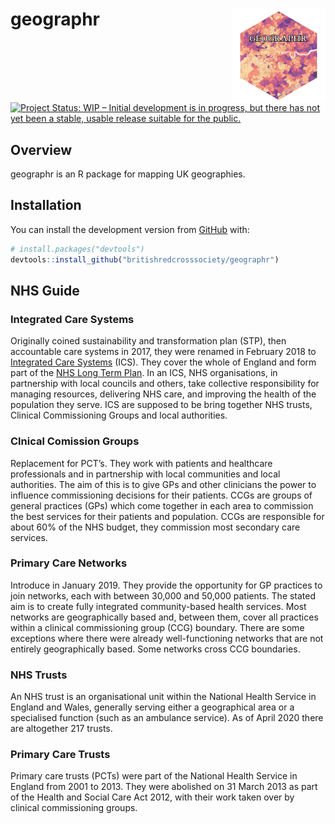 
<!-- README.md is generated from README.Rmd. Please edit that file -->

# geographr <img src='man/figures/logo.png' align="right" height="150" /></a>

<!-- badges: start -->

[![Project Status: WIP – Initial development is in progress, but there
has not yet been a stable, usable release suitable for the
public.](https://www.repostatus.org/badges/latest/wip.svg)](https://www.repostatus.org/#wip)
<!-- badges: end -->

## Overview

geographr is an R package for mapping UK geographies.

## Installation

You can install the development version from
[GitHub](https://github.com/) with:

``` r
# install.packages("devtools")
devtools::install_github("britishredcrosssociety/geographr")
```

## NHS Guide

### Integrated Care Systems

Originally coined sustainability and transformation plan (STP), then accountable care systems in 2017, they were renamed in February 2018 to [Integrated Care Systems](https://www.england.nhs.uk/integratedcare/integrated-care-systems/) (ICS). They cover the whole of England and form part of the [NHS Long Term Plan](https://en.wikipedia.org/wiki/NHS_Long_Term_Plan). In an ICS, NHS organisations, in partnership with local councils and others, take collective responsibility for managing resources, delivering NHS care, and improving the health of the population they serve. ICS are supposed to be bring together NHS trusts, Clinical Commissioning Groups and local authorities.

### Clnical Comission Groups

Replacement for PCT’s. They work with patients and healthcare
professionals and in partnership with local communities and local
authorities. The aim of this is to give GPs and other clinicians the
power to influence commissioning decisions for their patients. CCGs are
groups of general practices (GPs) which come together in each area to
commission the best services for their patients and population. CCGs are
responsible for about 60% of the NHS budget, they commission most
secondary care services.

### Primary Care Networks

Introduce in January 2019. They provide the opportunity for GP practices
to join networks, each with between 30,000 and 50,000 patients. The
stated aim is to create fully integrated community-based health
services. Most networks are geographically based and, between them,
cover all practices within a clinical commissioning group (CCG)
boundary. There are some exceptions where there were already
well-functioning networks that are not entirely geographically based.
Some networks cross CCG boundaries.

### NHS Trusts

An NHS trust is an organisational unit within the National Health
Service in England and Wales, generally serving either a geographical
area or a specialised function (such as an ambulance service). As of
April 2020 there are altogether 217 trusts.

### Primary Care Trusts

Primary care trusts (PCTs) were part of the National Health Service in
England from 2001 to 2013. They were abolished on 31 March 2013 as part
of the Health and Social Care Act 2012, with their work taken over by
clinical commissioning groups.
